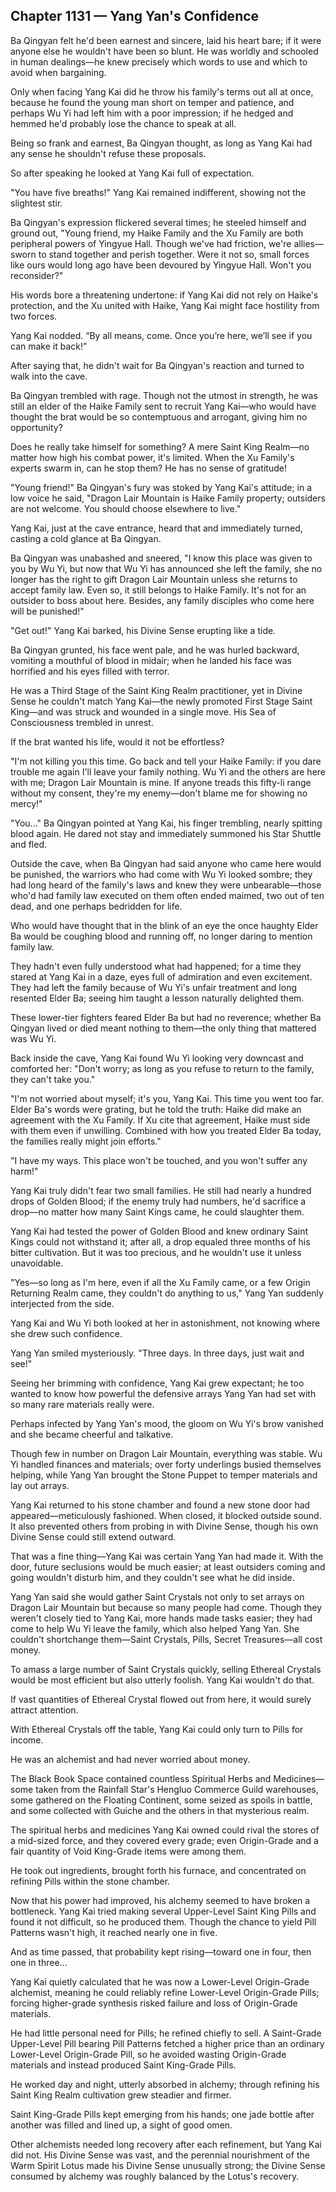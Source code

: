 ## Chapter 1131 — Yang Yan's Confidence

Ba Qingyan felt he'd been earnest and sincere, laid his heart bare; if it were anyone else he wouldn't have been so blunt. He was worldly and schooled in human dealings—he knew precisely which words to use and which to avoid when bargaining.

Only when facing Yang Kai did he throw his family's terms out all at once, because he found the young man short on temper and patience, and perhaps Wu Yi had left him with a poor impression; if he hedged and hemmed he'd probably lose the chance to speak at all.

Being so frank and earnest, Ba Qingyan thought, as long as Yang Kai had any sense he shouldn't refuse these proposals.

So after speaking he looked at Yang Kai full of expectation.

"You have five breaths!" Yang Kai remained indifferent, showing not the slightest stir.

Ba Qingyan's expression flickered several times; he steeled himself and ground out, "Young friend, my Haike Family and the Xu Family are both peripheral powers of Yingyue Hall. Though we've had friction, we're allies—sworn to stand together and perish together. Were it not so, small forces like ours would long ago have been devoured by Yingyue Hall. Won't you reconsider?"

His words bore a threatening undertone: if Yang Kai did not rely on Haike's protection, and the Xu united with Haike, Yang Kai might face hostility from two forces.

Yang Kai nodded. “By all means, come. Once you’re here, we’ll see if you can make it back!”

After saying that, he didn't wait for Ba Qingyan's reaction and turned to walk into the cave.

Ba Qingyan trembled with rage. Though not the utmost in strength, he was still an elder of the Haike Family sent to recruit Yang Kai—who would have thought the brat would be so contemptuous and arrogant, giving him no opportunity?

Does he really take himself for something? A mere Saint King Realm—no matter how high his combat power, it's limited. When the Xu Family's experts swarm in, can he stop them? He has no sense of gratitude!

"Young friend!" Ba Qingyan's fury was stoked by Yang Kai's attitude; in a low voice he said, "Dragon Lair Mountain is Haike Family property; outsiders are not welcome. You should choose elsewhere to live."

Yang Kai, just at the cave entrance, heard that and immediately turned, casting a cold glance at Ba Qingyan.

Ba Qingyan was unabashed and sneered, "I know this place was given to you by Wu Yi, but now that Wu Yi has announced she left the family, she no longer has the right to gift Dragon Lair Mountain unless she returns to accept family law. Even so, it still belongs to Haike Family. It's not for an outsider to boss about here. Besides, any family disciples who come here will be punished!"

"Get out!" Yang Kai barked, his Divine Sense erupting like a tide.

Ba Qingyan grunted, his face went pale, and he was hurled backward, vomiting a mouthful of blood in midair; when he landed his face was horrified and his eyes filled with terror.

He was a Third Stage of the Saint King Realm practitioner, yet in Divine Sense he couldn't match Yang Kai—the newly promoted First Stage Saint King—and was struck and wounded in a single move. His Sea of Consciousness trembled in unrest.

If the brat wanted his life, would it not be effortless?

"I'm not killing you this time. Go back and tell your Haike Family: if you dare trouble me again I'll leave your family nothing. Wu Yi and the others are here with me; Dragon Lair Mountain is mine. If anyone treads this fifty-li range without my consent, they're my enemy—don't blame me for showing no mercy!"

"You..." Ba Qingyan pointed at Yang Kai, his finger trembling, nearly spitting blood again. He dared not stay and immediately summoned his Star Shuttle and fled.

Outside the cave, when Ba Qingyan had said anyone who came here would be punished, the warriors who had come with Wu Yi looked sombre; they had long heard of the family's laws and knew they were unbearable—those who'd had family law executed on them often ended maimed, two out of ten dead, and one perhaps bedridden for life.

Who would have thought that in the blink of an eye the once haughty Elder Ba would be coughing blood and running off, no longer daring to mention family law.

They hadn't even fully understood what had happened; for a time they stared at Yang Kai in a daze, eyes full of admiration and even excitement. They had left the family because of Wu Yi's unfair treatment and long resented Elder Ba; seeing him taught a lesson naturally delighted them.

These lower-tier fighters feared Elder Ba but had no reverence; whether Ba Qingyan lived or died meant nothing to them—the only thing that mattered was Wu Yi.

Back inside the cave, Yang Kai found Wu Yi looking very downcast and comforted her: "Don't worry; as long as you refuse to return to the family, they can't take you."

"I'm not worried about myself; it's you, Yang Kai. This time you went too far. Elder Ba's words were grating, but he told the truth: Haike did make an agreement with the Xu Family. If Xu cite that agreement, Haike must side with them even if unwilling. Combined with how you treated Elder Ba today, the families really might join efforts."

"I have my ways. This place won't be touched, and you won't suffer any harm!"

Yang Kai truly didn't fear two small families. He still had nearly a hundred drops of Golden Blood; if the enemy truly had numbers, he'd sacrifice a drop—no matter how many Saint Kings came, he could slaughter them.

Yang Kai had tested the power of Golden Blood and knew ordinary Saint Kings could not withstand it; after all, a drop equaled three months of his bitter cultivation. But it was too precious, and he wouldn't use it unless unavoidable.

"Yes—so long as I'm here, even if all the Xu Family came, or a few Origin Returning Realm came, they couldn't do anything to us," Yang Yan suddenly interjected from the side.

Yang Kai and Wu Yi both looked at her in astonishment, not knowing where she drew such confidence.

Yang Yan smiled mysteriously. "Three days. In three days, just wait and see!"

Seeing her brimming with confidence, Yang Kai grew expectant; he too wanted to know how powerful the defensive arrays Yang Yan had set with so many rare materials really were.

Perhaps infected by Yang Yan's mood, the gloom on Wu Yi's brow vanished and she became cheerful and talkative.

Though few in number on Dragon Lair Mountain, everything was stable. Wu Yi handled finances and materials; over forty underlings busied themselves helping, while Yang Yan brought the Stone Puppet to temper materials and lay out arrays.

Yang Kai returned to his stone chamber and found a new stone door had appeared—meticulously fashioned. When closed, it blocked outside sound. It also prevented others from probing in with Divine Sense, though his own Divine Sense could still extend outward.

That was a fine thing—Yang Kai was certain Yang Yan had made it. With the door, future seclusions would be much easier; at least outsiders coming and going wouldn't disturb him, and they couldn't see what he did inside.

Yang Yan said she would gather Saint Crystals not only to set arrays on Dragon Lair Mountain but because so many people had come. Though they weren't closely tied to Yang Kai, more hands made tasks easier; they had come to help Wu Yi leave the family, which also helped Yang Yan. She couldn't shortchange them—Saint Crystals, Pills, Secret Treasures—all cost money.

To amass a large number of Saint Crystals quickly, selling Ethereal Crystals would be most efficient but also utterly foolish. Yang Kai wouldn't do that.

If vast quantities of Ethereal Crystal flowed out from here, it would surely attract attention.

With Ethereal Crystals off the table, Yang Kai could only turn to Pills for income.

He was an alchemist and had never worried about money.

The Black Book Space contained countless Spiritual Herbs and Medicines—some taken from the Rainfall Star's Hengluo Commerce Guild warehouses, some gathered on the Floating Continent, some seized as spoils in battle, and some collected with Guiche and the others in that mysterious realm.

The spiritual herbs and medicines Yang Kai owned could rival the stores of a mid-sized force, and they covered every grade; even Origin-Grade and a fair quantity of Void King-Grade items were among them.

He took out ingredients, brought forth his furnace, and concentrated on refining Pills within the stone chamber.

Now that his power had improved, his alchemy seemed to have broken a bottleneck. Yang Kai tried making several Upper-Level Saint King Pills and found it not difficult, so he produced them. Though the chance to yield Pill Patterns wasn't high, it reached nearly one in five.

And as time passed, that probability kept rising—toward one in four, then one in three...

Yang Kai quietly calculated that he was now a Lower-Level Origin-Grade alchemist, meaning he could reliably refine Lower-Level Origin-Grade Pills; forcing higher-grade synthesis risked failure and loss of Origin-Grade materials.

He had little personal need for Pills; he refined chiefly to sell. A Saint-Grade Upper-Level Pill bearing Pill Patterns fetched a higher price than an ordinary Lower-Level Origin-Grade Pill, so he avoided wasting Origin-Grade materials and instead produced Saint King-Grade Pills.

He worked day and night, utterly absorbed in alchemy; through refining his Saint King Realm cultivation grew steadier and firmer.

Saint King-Grade Pills kept emerging from his hands; one jade bottle after another was filled and lined up, a sight of good omen.

Other alchemists needed long recovery after each refinement, but Yang Kai did not. His Divine Sense was vast, and the perennial nourishment of the Warm Spirit Lotus made his Divine Sense unusually strong; the Divine Sense consumed by alchemy was roughly balanced by the Lotus's recovery.
